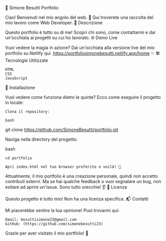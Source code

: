 🎨 Simone Besutti Portfolio

Ciao! Benvenuti nel mio angolo del web. 🎉 Qui troverete una raccolta del mio lavoro come Web Developer.
📝 Descrizione

Questo portfolio è tutto su di me! Scopri chi sono, come contattarmi e dai un'occhiata ai progetti su cui ho lavorato.
🌐 Demo Live

Vuoi vedere la magia in azione? Dai un'occhiata alla versione live del mio portfolio su Netlify qui. https://portfoliosimonebesutti.netlify.app/home ✨
🛠️ Tecnologie Utilizzate

    HTML 
    CSS 
    JavaScript 

🚀 Installazione

Vuoi vedere come funziona dietro le quinte? Ecco come eseguire il progetto in locale:

    Clona il repository:

    bash

git clone https://github.com/SimoneBesutti/portfolio.git

Naviga nella directory del progetto:

bash

    cd portfolio

    Apri index.html nel tuo browser preferito e voilà! 🎉

Attualmente, il mio portfolio è una creazione personale, quindi non accetto contributi esterni. Ma se hai qualche feedback o vuoi segnalare un bug, non esitare ad aprire un'issue. Sono tutto orecchie! 👂
📜 Licenza

Questo progetto è tutto mio! Non ha una licenza specifica.
📬 Contatti

Mi piacerebbe sentire la tua opinione! Puoi trovarmi qui:

    Email: besuttisimone23@gmail.com
    GitHub: (https://github.com/simonebesutti23)

Grazie per aver visitato il mio portfolio! 🎉
